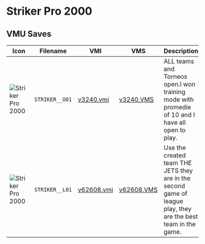 # Striker Pro 2000

## VMU Saves

| Icon | Filename | VMI | VMS | Description |
|------|----------|-----|-----|-------------|
| ![Striker Pro 2000](../icons/STRIKER__O01.GIF) | `STRIKER__O01` | [v3240.vmi](v3240.vmi) | [v3240.VMS](v3240.VMS) | ALL teams and Torneos open.I won training mode with promedie of 10 and I have all open to play.  
| ![Striker Pro 2000](../icons/STRIKER__L01.GIF) | `STRIKER__L01` | [v62608.vmi](v62608.vmi) | [v62608.VMS](v62608.VMS) | Use the created team THE JETS they are in the second game of league play, they are the best team in the game. 
